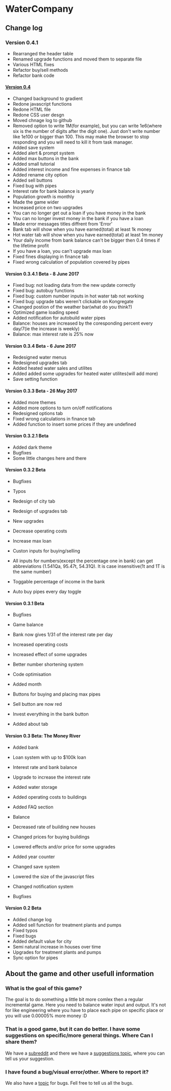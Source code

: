 # WaterCompany
## Change log

### Version 0.4.1

* Rearranged the header table
* Renamed upgrade functions and moved them to separate file
* Various HTML fixes
* Refactor buy/sell methods
* Refactor bank code

#### [Version 0.4](https://dimitar5555.github.io/WaterCompany/0.4)

* Changed background to gradient
* Redone javascript functions
* Redone HTML file
* Redone CSS user desgn
* Moved chnage log to github
* Removed option to write 1M(for example), but you can write 1e6(where six is the number of digits after the digit one). Just don't write number like 1e100 or bigger than 100. This may make the browser to stop responding and you will need to kill it from task manager.
* Added save system
* Added alert & prompt system
* Added max buttons in the bank
* Added small tutorial
* Added interest income and fine expenses in finance tab
* Added rename city option
* Added sell buttons
* Fixed bug with pipes
* Interest rate for bank balance is yearly
* Population growth is monthly
* Made the game wider
* Increased price on two upgrades
* You can no longer get out a loan if you have money in the bank
* You can no longer invest money in the bank if you have a loan
* Made error messages titles diffrent from 'Error'
* Bank tab will show when you have earned(total) at least 1k money
* Hot water tab will show when you have earned(total) at least 1m money
* Your daily income from bank balance can't be bigger then 0.4 times if the lifetime profit
* If you have a loan, you can't upgrade max loan
* Fixed fines displaying in finance tab
* Fixed wrong calculation of population covered by pipes


#### Version 0.3.4.1 Beta - 8 June 2017

* Fixed bug: not loading data from the new update correctly
* Fixed bug: autobuy functions
* Fixed bug: custom number inputs in hot water tab not working
* Fixed bug: upgrade tabs weren't clickable on Kongregate
* Changed postion of the weather bar(what do you think?)
* Optimized game loading speed
* Added notification for autobuild water pipes
* Balance: houses are increased by the coresponding percent every day/7(ie the increase is weekly)
* Balance: max interest rate is 25% now


#### Version 0.3.4 Beta - 6 June 2017

* Redesigned water menus
* Redesigned upgrades tab
* Added heated water sales and utilites
* Added added some upgrades for heated water utilites(will add more)
* Save setting function


#### Version 0.3.3 Beta - 26 May 2017

* Added more themes
* Added more options to turn on/off notifications
* Redesigned options tab
* Fixed wrong calculations in finance tab
* Added function to insert some prices if they are undefined


#### Version 0.3.2.1 Beta

* Added dark theme
* Bugfixes
* Some little changes here and there


#### Version 0.3.2 Beta

* Bugfixes
* Typos
* Redesign of city tab
* Redesign of upgrades tab
* New upgrades

* Decrease operating costs
* Increase max loan


* Custon inputs for buying/selling
* All inputs for numbers(except the percentage one in bank) can get abbreviations (1.541Qa, 95.47t, 54.31Q). It is case insensitive(1t and 1T is the same number)
* Toggable percentage of income in the bank
* Auto buy pipes every day toggle


#### Version 0.3.1 Beta

* Bugfixes
* Game balance
* Bank now gives 1/31 of the interest rate per day
* Increased operating costs
* Increased effect of some upgrades

* Better number shortening system
* Code optimisation
* Added month
* Buttons for buying and placing max pipes
* Sell button are now red
* Invest everything in the bank button
* Added about tab


#### Version 0.3 Beta: The Money River

* Added bank

* Loan system with up to $100k loan
* Interest rate and bank balance
* Upgrade to increase the interest rate


* Added water storage
* Added operating costs to buildings
* Added FAQ section
* Balance

* Decreased rate of building new houses
* Changed prices for buying buildings
* Lowered effects and/or price for some upgrades


* Added year counter
* Changed save system
* Lowered the size of the javascript files
* Changed notification system
* Bugfixes


#### Version 0.2 Beta

* Added change log
* Added sell function for treatment plants and pumps
* Fixed typos
* Fixed bugs
* Added default value for city
* Semi natural increase in houses over time
* Upgrades for treatment plants and pumps
* Sync option for pipes

## About the game and other usefull information
### What is the goal of this game?
The goal is to do something a little bit more comlex then a regular incremental game. Here you need to balance water input and output. It's not for like engineering where you have to place each pipe on specific place or you will use 0.00005% more money :D
### That is a good game, but it can do better. I have some suggestions on specific/more general things. Where Can I share them?
We have a [subreddit](https://www.reddit.com/r/WaterCompany/) and there we have a [suggestions topic](https://www.reddit.com/r/WaterCompany/comments/6cttiy/suggestions/), where you can tell us your suggestion.
### I have found a bug/visual error/other. Where to report it?
We also have a [topic](https://www.reddit.com/r/WaterCompany/comments/6cttcl/bugs_and_glitches/) for bugs. Fell free to tell us all the bugs.
